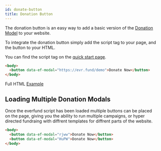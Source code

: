 ```yaml
---
id: donate-button
title: Donation Button
---
```


The donation button is an easy way to add a basic version of the [Donation Model](https://docs.everfund.io/donation-modal) to your website.

To integrate the donation button simply add the script tag to your page, and the button to your HTML.

You can find the script tag on the [quick start page](https://3000-orange-koi-8g010e2m.ws-eu16.gitpod.io/quick-start#install-from-cdn).

```html
<body>
  <button data-ef-modal="https://evr.fund/demo">Donate Now</button>
</body>
```

Full HTML [Example](https://codesandbox.io/s/everfund-donation-button-example-br01y)

## Loading Multiple Donation Modals

Once the everfund script has been loaded multiple buttons can be placed on the page, giving you the ability to run multiple campaigns, or hyper directed fundraing with diffrent templates for diffrent parts of the website.

```html
<body>
  <button data-ef-modal="rjww">Donate Now</button>
  <button data-ef-modal="HuPW">Donate Now</button>
</body>
```
